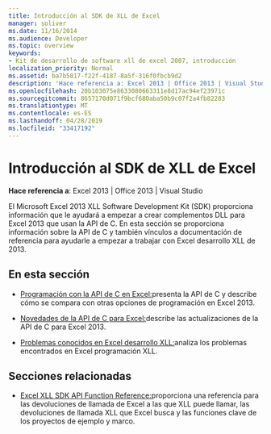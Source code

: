 ```yaml
---
title: Introducción al SDK de XLL de Excel
manager: soliver
ms.date: 11/16/2014
ms.audience: Developer
ms.topic: overview
keywords:
- Kit de desarrollo de software xll de excel 2007, introducción
localization_priority: Normal
ms.assetid: ba7b5817-f22f-4187-8a5f-316f0fbcb9d2
description: 'Hace referencia a: Excel 2013 | Office 2013 | Visual Studio'
ms.openlocfilehash: 20b103075e8633080663311e8d17ac94ef23971c
ms.sourcegitcommit: 8657170d071f9bcf680aba50b9c07f2a4fb82283
ms.translationtype: MT
ms.contentlocale: es-ES
ms.lasthandoff: 04/28/2019
ms.locfileid: "33417192"
---
```

# <a name="getting-started-with-the-excel-xll-sdk"></a>Introducción al SDK de XLL de Excel

**Hace referencia a**: Excel 2013 | Office 2013 | Visual Studio 
  
El Microsoft Excel 2013 XLL Software Development Kit (SDK) proporciona información que le ayudará a empezar a crear complementos DLL para Excel 2013 que usan la API de C. En esta sección se proporciona información sobre la API de C y también vínculos a documentación de referencia para ayudarle a empezar a trabajar con Excel desarrollo XLL de 2013.
  
## <a name="in-this-section"></a>En esta sección

- [Programación con la API de C en Excel:](programming-with-the-c-api-in-excel.md)presenta la API de C y describe cómo se compara con otras opciones de programación en Excel 2013.
    
- [Novedades de la API de C para Excel:](what-s-new-in-the-c-api-for-excel.md)describe las actualizaciones de la API de C para Excel 2013.
    
- [Problemas conocidos en Excel desarrollo XLL:](known-issues-in-excel-xll-development.md)analiza los problemas encontrados en Excel programación XLL.
    
## <a name="related-sections"></a>Secciones relacionadas

- [Excel XLL SDK API Function Reference:](excel-xll-sdk-api-function-reference.md)proporciona una referencia para las devoluciones de llamada de Excel a las que XLL puede llamar, las devoluciones de llamada XLL que Excel busca y las funciones clave de los proyectos de ejemplo y marco.
    

